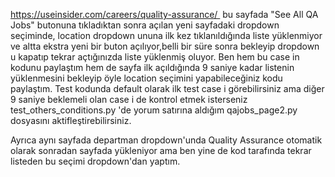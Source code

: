 https://useinsider.com/careers/quality-assurance/  bu sayfada "See All QA Jobs" butonuna tıkladıktan sonra açılan yeni sayfadaki dropdown seçiminde, location dropdown ununa ilk kez tıklanıldığında liste yüklenmiyor ve altta ekstra yeni bir buton açılıyor,belli bir süre sonra bekleyip dropdown u kapatıp tekrar açtığınızda liste yüklenmiş oluyor. 
Ben hem bu case in kodunu paylaştım hem de sayfa ilk açıldığında 9 saniye kadar listenin yüklenmesini bekleyip öyle location seçimini yapabileceğiniz kodu paylaştım. Test kodunda default olarak ilk test case i görebilirsiniz ama diğer 9 saniye beklemeli olan case i de kontrol etmek isterseniz test_others_conditions.py 'de yorum satırına aldığım qajobs_page2.py dosyasını aktifleştirebilirsiniz.


Ayrıca aynı sayfada departman dropdown'unda Quality Assurance otomatik olarak sonradan sayfada yükleniyor ama ben yine de kod tarafında 
tekrar listeden bu seçimi dropdown'dan yaptım.
